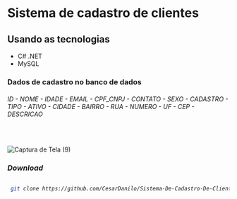 # Sistema de cadastro de clientes 

## Usando as tecnologias 
 
 - C# .NET
 - MySQL

### Dados de cadastro no banco de dados  

###### ID - NOME - IDADE - EMAIL - CPF_CNPJ - CONTATO - SEXO - CADASTRO - TIPO - ATIVO - CIDADE - BAIRRO - RUA - NUMERO - UF - CEP - DESCRICAO 

<br>

![Captura de Tela (9)](https://user-images.githubusercontent.com/87550603/186690548-b754aace-818a-4d42-881b-4eb1be4efcbd.png)

### <i> Download

``` sh

 git clone https://github.com/CesarDanilo/Sistema-De-Cadastro-De-Clientes.git

```
